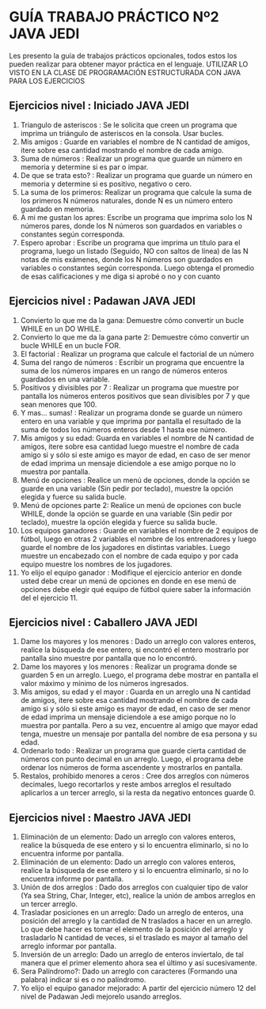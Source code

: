 # GUÍA TRABAJO PRÁCTICO Nº2 JAVA JEDI

Les presento la guía de trabajos prácticos opcionales, todos estos los pueden realizar
para obtener mayor práctica en el lenguaje.
UTILIZAR LO VISTO EN LA CLASE DE PROGRAMACIÓN ESTRUCTURADA CON JAVA
PARA LOS EJERCICIOS

## Ejercicios nivel : Iniciado JAVA JEDI
1. Triangulo de asteriscos : Se le solicita que creen un programa que imprima un
triángulo de asteriscos en la consola. Usar bucles.
2. Mis amigos : Guarde en variables el nombre de N cantidad de amigos, itere sobre
esa cantidad mostrando el nombre de cada amigo.
3. Suma de números : Realizar un programa que guarde un número en memoria y
determine si es par o impar.
4. De que se trata esto? : Realizar un programa que guarde un número en memoria y
determine si es positivo, negativo o cero.
5. La suma de los primeros: Realizar un programa que calcule la suma de los
primeros N números naturales, donde N es un número entero guardado en memoria.
6. A mi me gustan los apres: Escribe un programa que imprima solo los N números
pares, donde los N números son guardados en variables o constantes según
corresponda.
7. Espero aprobar : Escribe un programa que imprima un título para el programa,
luego un listado (Seguido, NO con saltos de línea) de las N notas de mis exámenes,
donde los N números son guardados en variables o constantes según corresponda.
Luego obtenga el promedio de esas calificaciones y me diga si aprobé o no y con
cuanto

## Ejercicios nivel : Padawan JAVA JEDI
1. Convierto lo que me da la gana: Demuestre cómo convertir un bucle WHILE en un
DO WHILE.
2. Convierto lo que me da la gana parte 2: Demuestre cómo convertir un bucle
WHILE en un bucle FOR.
3. El factorial : Realizar un programa que calcule el factorial de un número
4. Suma del rango de números : Escribir un programa que encuentre la suma de los
números impares en un rango de números enteros guardados en una variable.
5. Positivos y divisibles por 7 : Realizar un programa que muestre por pantalla los
números enteros positivos que sean divisibles por 7 y que sean menores que 100.
6. Y mas… sumas! : Realizar un programa donde se guarde un número entero en una
variable y que imprima por pantalla el resultado de la suma de todos los números
enteros desde 1 hasta ese número.
8. Mis amigos y su edad: Guarda en variables el nombre de N cantidad de amigos,
itere sobre esa cantidad luego muestre el nombre de cada amigo si y sólo si este
amigo es mayor de edad, en caso de ser menor de edad imprima un mensaje
diciendole a ese amigo porque no lo muestra por pantalla.
9. Menú de opciones : Realice un menú de opciones, donde la opción se guarde en
una variable (Sin pedir por teclado), muestre la opción elegida y fuerce su salida
bucle.
10. Menú de opciones parte 2: Realice un menú de opciones con bucle WHILE, donde
la opción se guarde en una variable (Sin pedir por teclado), muestre la opción
elegida y fuerce su salida bucle.
11. Los equipos ganadores : Guarde en variables el nombre de 2 equipos de fútbol,
luego en otras 2 variables el nombre de los entrenadores y luego guarde el nombre
de los jugadores en distintas variables. Luego muestre un encabezado con el
nombre de cada equipo y por cada equipo muestre los nombres de los jugadores.
12. Yo elijo el equipo ganador : Modifique el ejercicio anterior en donde usted debe
crear un menú de opciones en donde en ese menú de opciones debe elegir qué
equipo de fútbol quiere saber la información del el ejercicio 11.

## Ejercicios nivel : Caballero JAVA JEDI
1. Dame los mayores y los menores : Dado un arreglo con valores enteros, realice la
búsqueda de ese entero, si encontró el entero mostrarlo por pantalla sino muestre
por pantalla que no lo encontró.
2. Dame los mayores y los menores : Realizar un programa donde se guarden 5 en
un arreglo. Luego, el programa debe mostrar en pantalla el valor máximo y mínimo
de los números ingresados.
3. Mis amigos, su edad y el mayor : Guarda en un arreglo una N cantidad de amigos,
itere sobre esa cantidad mostrando el nombre de cada amigo si y sólo si este amigo
es mayor de edad, en caso de ser menor de edad imprima un mensaje diciendole a
ese amigo porque no lo muestra por pantalla. Pero a su vez, encuentre al amigo que
mayor edad tenga, muestre un mensaje por pantalla del nombre de esa persona y su
edad.
4. Ordenarlo todo : Realizar un programa que guarde cierta cantidad de números con
punto decimal en un arreglo. Luego, el programa debe ordenar los números de
forma ascendente y mostrarlos en pantalla.
5. Restalos, prohibido menores a ceros : Cree dos arreglos con números decimales,
luego recortarlos y reste ambos arreglos el resultado aplicarlos a un tercer arreglo, si
la resta da negativo entonces guarde 0.

## Ejercicios nivel : Maestro JAVA JEDI
1. Eliminación de un elemento: Dado un arreglo con valores enteros, realice la
búsqueda de ese entero y si lo encuentra eliminarlo, si no lo encuentra informe por
pantalla.
2. Eliminación de un elemento: Dado un arreglo con valores enteros, realice la
búsqueda de ese entero y si lo encuentra eliminarlo, si no lo encuentra informe por
pantalla.
3. Unión de dos arreglos : Dado dos arreglos con cualquier tipo de valor (Ya sea
String, Char, Integer, etc), realice la unión de ambos arreglos en un tercer arreglo.
4. Trasladar posiciones en un arreglo: Dado un arreglo de enteros, una posición del
arreglo y la cantidad de N traslados a hacer en un arreglo. Lo que debe hacer es
tomar el elemento de la posición del arreglo y trasladarlo N cantidad de veces, si el
traslado es mayor al tamaño del arreglo informar por pantalla.
5. Inversión de un arreglo: Dado un arreglo de enteros inviertalo, de tal manera que
el primer elemento ahora sea el último y así sucesivamente.
6. Sera Palíndromo?: Dado un arreglo con caracteres (Formando una palabra) indicar
si es o no palíndromo.
7. Yo elijo el equipo ganador mejorado: A partir del ejercicio número 12 del nivel de
Padawan Jedi mejorelo usando arreglos.